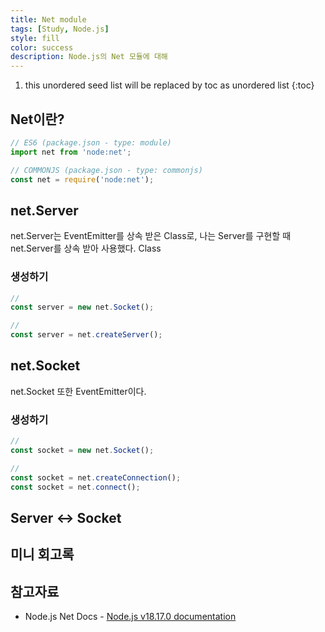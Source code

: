 ```yaml
---
title: Net module 
tags: [Study, Node.js]
style: fill
color: success
description: Node.js의 Net 모듈에 대해
---
```


1. this unordered seed list will be replaced by toc as unordered list
{:toc}

## Net이란?

```javascript
// ES6 (package.json - type: module)
import net from 'node:net';

// COMMONJS (package.json - type: commonjs)
const net = require('node:net'); 
```

## net.Server
net.Server는 EventEmitter를 상속 받은 Class로, 나는 Server를 구현할 때 net.Server를 상속 받아 사용했다. Class

### 생성하기
```javascript
// 
const server = new net.Socket();

// 
const server = net.createServer();
```

## net.Socket
net.Socket 또한 EventEmitter이다.

### 생성하기
```javascript
// 
const socket = new net.Socket();

// 
const socket = net.createConnection();
const socket = net.connect();
```

## Server ↔ Socket

## 미니 회고록

## 참고자료
- Node.js Net Docs - [Node.js v18.17.0 documentation](https://nodejs.org/docs/latest-v18.x/api/net.html#net)
